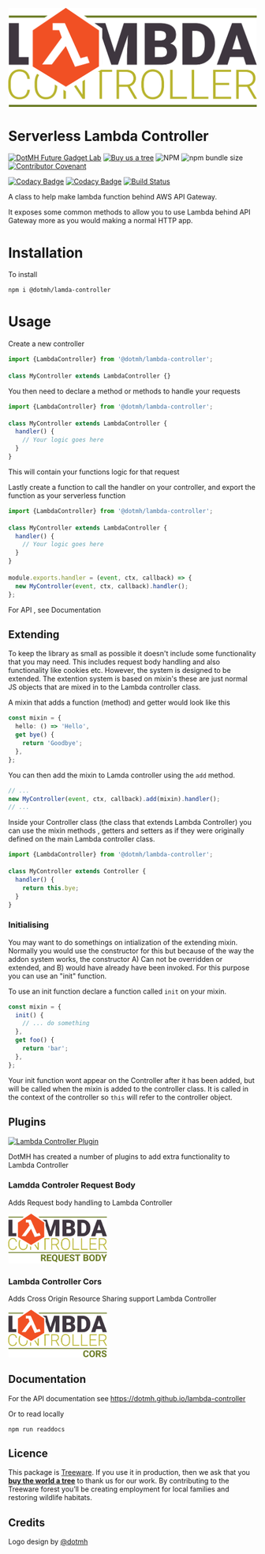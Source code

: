![Lambda Controller Logo](https://raw.githubusercontent.com/dotmh/lambda-controller/master/logo.svg)

# Serverless Lambda Controller

[![DotMH Future Gadget Lab](https://img.shields.io/badge/DotMH-.dev-red.svg?style=for-the-badge)](https://www.dotmh.io)
[![Buy us a tree](https://img.shields.io/badge/Treeware-%F0%9F%8C%B3-lightgreen?style=for-the-badge)](https://plant.treeware.earth/dotmh/lambda-controller)
![NPM](https://img.shields.io/npm/l/@dotmh/lambda-controller?style=for-the-badge)
![npm bundle size](https://img.shields.io/bundlephobia/min/@dotmh/lambda-controller?style=for-the-badge)
[![Contributor Covenant](https://img.shields.io/badge/Contributor%20Covenant-v2.0%20adopted-ff69b4.svg?style=for-the-badge)](code_of_conduct.md)

[![Codacy Badge](https://api.codacy.com/project/badge/Grade/d50a385134dd448cb574a137d53dc022?style=for-the-badge)](https://www.codacy.com?utm_source=github.com&utm_medium=referral&utm_content=dotmh/lambda-controller&utm_campaign=Badge_Grade)
[![Codacy Badge](https://api.codacy.com/project/badge/Coverage/d50a385134dd448cb574a137d53dc022)](https://www.codacy.com?utm_source=github.com&utm_medium=referral&utm_content=dotmh/lambda-controller&utm_campaign=Badge_Coverag)
[![Build Status](https://semaphoreci.com/api/v1/projects/723304e2-be24-4db6-9ebb-5f1f250b9841/2579135/badge.svg?style=for-the-badge)](https://semaphoreci.com/dotmh/lambda-controller)

A class to help make lambda function behind AWS API Gateway.

It exposes some common methods to allow you to use Lambda behind API Gateway more as you would making a normal HTTP app.

# Installation

To install

```bash
npm i @dotmh/lamda-controller
```

# Usage

Create a new controller

```ts
import {LambdaController} from '@dotmh/lambda-controller';

class MyController extends LambdaController {}
```

You then need to declare a method or methods to handle your requests

```ts
import {LambdaController} from '@dotmh/lambda-controller';

class MyController extends LambdaController {
  handler() {
    // Your logic goes here
  }
}
```

This will contain your functions logic for that request

Lastly create a function to call the handler on your controller, and export the function as your serverless function

```ts
import {LambdaController} from '@dotmh/lambda-controller';

class MyController extends LambdaController {
  handler() {
    // Your logic goes here
  }
}

module.exports.handler = (event, ctx, callback) => {
  new MyController(event, ctx, callback).handler();
};
```

For API , see Documentation

## Extending

To keep the library as small as possible it doesn't include some functionality that
you may need. This includes request body handling and also functionality like cookies etc. However, the system is designed to be extended. The extention system is based on
mixin's these are just normal JS objects that are mixed in to the Lambda controller class.

A mixin that adds a function (method) and getter would look like this

```ts
const mixin = {
  hello: () => 'Hello',
  get bye() {
    return 'Goodbye';
  },
};
```

You can then add the mixin to Lamda controller using the `add` method.

```ts
// ...
new MyController(event, ctx, callback).add(mixin).handler();
// ...
```

Inside your Controller class (the class that extends Lambda Controller) you can use the mixin methods , getters and setters as if they were originally defined on the main Lambda controller class.

```ts
import {LambdaController} from '@dotmh/lambda-controller';

class MyController extends Controller {
  handler() {
    return this.bye;
  }
}
```

### Initialising

You may want to do somethings on intialization of the extending mixin. Normally you would use the constructor for this but because of the way the addon system works, the constructor A) Can not be overridden or extended, and B) would have already have been invoked. For this purpose you can use an "init"
function.

To use an init function declare a function called `init` on your mixin.

```ts
const mixin = {
  init() {
    // ... do something
  },
  get foo() {
    return 'bar';
  },
};
```

Your init function wont appear on the Controller after it has been added, but will be called when
the mixin is added to the controller class. It is called in the context of the controller so
`this` will refer to the controller object.

## Plugins

[![Lambda Controller Plugin](https://img.shields.io/badge/Plugin-Lambda%20Controller-red.svg?style=for-the-badge&color=F15024)](https://github.com/dotmh/lambda-controller)

DotMH has created a number of plugins to add extra functionality to Lambda Controller

### Lamdda Controler Request Body

Adds Request body handling to Lambda Controller

<a href="https://github.com/dotmh/lambda-controller-request-body">
<img src="https://github.com/dotmh/lambda-controller-request-body/raw/master/logo.svg" width="200px" alt="Lambda Controller">
</a>

### Lambda Controller Cors

Adds Cross Origin Resource Sharing support Lambda Controller

<a href="https://github.com/dotmh/lambda-controller-cors">
<img src="https://raw.githubusercontent.com/dotmh/lambda-controller-cors/master/logo.svg" width="200px" alt="Lambda Controller">
</a>

## Documentation

For the API documentation see <https://dotmh.github.io/lambda-controller>

Or to read locally

    npm run readdocs

## Licence

This package is [Treeware](https://treeware.earth). If you use it in production, then we ask that you [**buy the world a tree**](https://plant.treeware.earth/dotmh/lambda-controller) to thank us for our work. By contributing to the Treeware forest you’ll be creating employment for local families and restoring wildlife habitats.

## Credits

Logo design by [@dotmh](https://www.dotmh.io)
